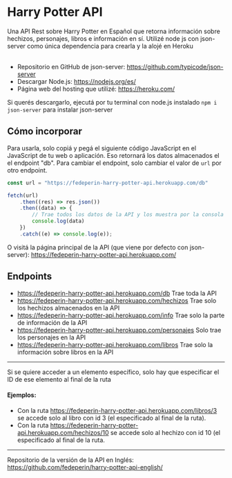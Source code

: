 # Harry Potter API

Una API Rest sobre Harry Potter en Español que retorna información sobre hechizos, personajes, libros e información en sí. Utilizé node js con json-server como única dependencia para crearla y la alojé en Heroku <br><br>

* Repositorio en GitHub de json-server: https://github.com/typicode/json-server <br>
* Descargar Node.js: https://nodejs.org/es/ <br>
* Página web del hosting que utilizé: https://heroku.com/ <br>

Si querés descargarlo, ejecutá por tu terminal con node.js instalado  ``npm i json-server`` para instalar json-server

## Cómo incorporar
Para usarla, solo copiá y pegá el siguiente código JavaScript en el JavaScript de tu web o aplicación. Eso retornará los datos almacenados el el endpoint "db". Para cambiar el endpoint, solo cambiar el valor de ``url`` por otro endpoint. <br>
```javascript
const url = "https://fedeperin-harry-potter-api.herokuapp.com/db"

fetch(url)
	.then((res) => res.json())
	.then((data) => {
		// Trae todos los datos de la API y los muestra por la consola
		console.log(data)
	})
	.catch((e) => console.log(e));
```
O visitá la página principal de la API (que viene por defecto con json-server): https://fedeperin-harry-potter-api.herokuapp.com/
## Endpoints
- https://fedeperin-harry-potter-api.herokuapp.com/db Trae toda la API
- https://fedeperin-harry-potter-api.herokuapp.com/hechizos Trae solo los hechizos almacenados en la API
- https://fedeperin-harry-potter-api.herokuapp.com/info Trae solo la parte de información de la API
- https://fedeperin-harry-potter-api.herokuapp.com/personajes Solo trae los personajes en la API
- https://fedeperin-harry-potter-api.herokuapp.com/libros Trae solo la información sobre libros en la API <br>
--- 
Si se quiere acceder a un elemento específico, solo hay que especificar el ID de ese elemento al final de la ruta<br>
#### Ejemplos: 
- Con la ruta https://fedeperin-harry-potter-api.herokuapp.com/libros/3 se accede solo al libro con id 3 (el especificado al final de la ruta).<br>
- Con la ruta https://fedeperin-harry-potter-api.herokuapp.com/hechizos/10 se accede solo al hechizo con id 10 (el especificado al final de la ruta.

---
Repositorio de la versión de la API en Inglés: https://github.com/fedeperin/harry-potter-api-english/

